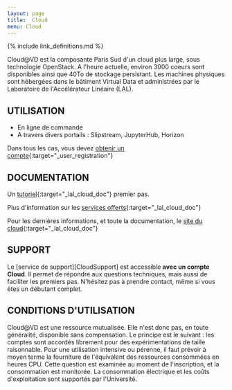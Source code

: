 ```yaml
---
layout: page
title:  Cloud
menu: Cloud
---
```


{% include link_definitions.md %}

Cloud@VD est la composante Paris Sud d'un cloud plus large, sous technologie
OpenStack. A l'heure actuelle, environ 3000 coeurs sont disponibles 
ainsi que 40To de stockage persistant. 
Les machines physiques sont hébergées dans le bâtiment Virtual Data 
et administrées par le Laboratoire de l'Accélérateur Linéaire (LAL). 

## UTILISATION

* En ligne de commande 
* A travers divers portails : Slipstream, JupyterHub, Horizon 

Dans tous les cas, vous devez [obtenir un compte](https://openstack.lal.in2p3.fr/2016/02/16/registration/){:target="_user_registration"}

## DOCUMENTATION

Un [tutoriel](https://openstack.lal.in2p3.fr/tutoriel/tutorial/){:target="_lal_cloud_doc"} premier pas.

Plus d'information sur les [services offerts](https://openstack.lal.in2p3.fr/architecture-systeme/services/){:target="_lal_cloud_doc"}
 
Pour les dernières informations, et toute la documentation, le [site du cloud](https://openstack.lal.in2p3.fr/){:target="_lal_cloud_doc"}
 
## SUPPORT

Le [service de support][CloudSupport] est accessible
**avec un compte Cloud**. 
Il permet de répondre aux questions techniques, mais aussi de faciliter les premiers pas. N'hésitez pas à prendre
contact, même si vous êtes un débutant complet.

## CONDITIONS D'UTILISATION

Cloud@VD est une ressource mutualisée. Elle n'est donc pas, en toute généralité, disponible sans compensation.
Le principe est le suivant : les comptes sont accordés librement pour des expérimentations de taille raisonnable.
Pour une utilisation intensive ou pérenne,  il faut prévoir à moyen terme la fourniture de l'équivalent des ressources
consommées en heures CPU. Cette question est examinée au moment de l'inscription, et la consommation est monitorée.
La consommation électrique et les coûts d'exploitation sont supportés par l'Université.

